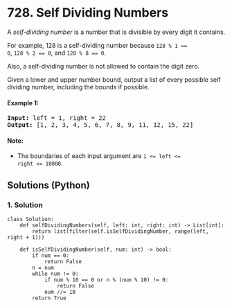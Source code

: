 # 728. Self Dividing Numbers
A *self-dividing number* is a number that is divisible by every digit it contains.

For example, 128 is a self-dividing number because <code>128 % 1 == 0</code>, <code>128 % 2 == 0</code>, and <code>128 % 8 == 0</code>.

Also, a self-dividing number is not allowed to contain the digit zero.

Given a lower and upper number bound, output a list of every possible self dividing number, including the bounds if possible.

#### Example 1:
<pre>
<strong>Input:</strong> left = 1, right = 22
<strong>Output:</strong> [1, 2, 3, 4, 5, 6, 7, 8, 9, 11, 12, 15, 22]
</pre>

#### Note:
* The boundaries of each input argument are <code>1 <= left <= right <= 10000</code>.

## Solutions (Python)

### 1. Solution
```Python3
class Solution:
    def selfDividingNumbers(self, left: int, right: int) -> List[int]:
        return list(filter(self.isSelfDividingNumber, range(left, right + 1)))
    
    def isSelfDividingNumber(self, num: int) -> bool:
        if num == 0:
            return False
        n = num
        while num != 0:
            if num % 10 == 0 or n % (num % 10) != 0:
                return False
            num //= 10
        return True
```
